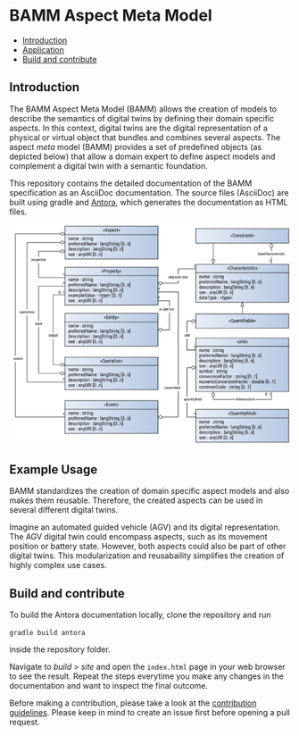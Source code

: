 # BAMM Aspect Meta Model

- [Introduction](#introduction)
- [Application](#application)
- [Build and contribute](#build-and-contribute)

## Introduction
The BAMM Aspect Meta Model (BAMM) allows the creation of models to describe the semantics of digital twins by defining their domain specific aspects.
In this context, digital twins are the digital representation of a physical or virtual object that bundles and combines several aspects.
The aspect *meta* model (BAMM) provides a set of predefined objects (as depicted below) that allow a domain expert to define aspect models and complement a digital twin with a semantic foundation.

This repository contains the detailed documentation of the BAMM specification as an AsciiDoc documentation.
The source files (AsciiDoc) are built using gradle and [Antora](https://antora.org/), which generates the documentation as HTML files.

![OMP work package overview](images/aspect-meta-model-simplified.svg)

## Example Usage
BAMM standardizes the creation of domain specific aspect models and also makes them reusable.
Therefore, the created aspects can be used in several different digital twins.

Imagine an automated guided vehicle (AGV) and its digital representation.
The AGV digital twin could encompass aspects, such as its movement position or battery state.
However, both aspects could also be part of other digital twins.
This modularization and reusabaility simplifies the creation of highly complex use cases.

## Build and contribute
To build the Antora documentation locally, clone the repository and run

```gradle build antora```

inside the repository folder.

Navigate to *build* > *site* and open the `index.html` page in your web browser to see the result.
Repeat the steps everytime you make any changes in the documentation and want to inspect the final outcome.

Before making a contribution, please take a look at the [contribution guidelines](CONTRIBUTING.md).
Please keep in mind to create an issue first before opening a pull request.
